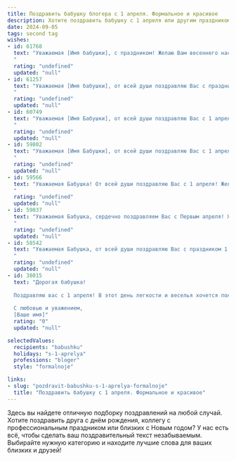 ```yaml
---
title: Поздравить бабушку блогера с 1 апреля. Формальное и красивое
description: Хотите поздравить бабушку с 1 апреля или другим праздником? Наш ИИ создаст незабываемое поздравление, а вы обязательно выделитесь среди других.  
date: 2024-09-05
tags: second tag
wishes:
- id: 61768
  text: "Уважаемая [Имя бабушки], с праздником! Желаю Вам весеннего настроения, радости и вдохновения! Пусть этот день принесет Вам много приятных моментов и новых идей для Вашего блога. С 1 апреля!
  "
  rating: "undefined"
  updated: "null"
- id: 61257
  text: "Уважаемая [Имя бабушки], от всей души поздравляю Вас с праздником! Пусть этот день принесет Вам море улыбок, радостных событий и приятных сюрпризов. Желаю Вам крепкого здоровья, оптимизма и творческой энергии. Пусть Ваше блоге́рское дело процветает, а аудитория растет с каждым днем!
  "
  rating: "undefined"
  updated: "null"
- id: 60749
  text: "Уважаемая [Имя Бабушки], от всей души поздравляю Вас с 1 апреля! Желаю Вам ярких событий, оптимистичного настроения и, конечно же, новых творческих идей для Вашего блога. Пусть каждый день приносит Вам радость и вдохновение!
  "
  rating: "undefined"
  updated: "null"
- id: 59802
  text: "Уважаемая [Имя Бабушки], от всей души поздравляю Вас с 1 апреля! Пусть этот день принесет Вам море улыбок и позитивных эмоций, а Ваши блоги продолжают вдохновлять и радовать Ваших преданных читателей! Желаю Вам творческих успехов, новых идей и  неиссякаемого энтузиазма!
  "
  rating: "undefined"
  updated: "null"
- id: 59566
  text: "Уважаемая Бабушка! От всей души поздравляю Вас с 1 апреля! Желаю Вам крепкого здоровья, оптимизма, радости и вдохновения на все новые творческие свершения в Вашей блогерской деятельности. Пусть Ваши посты всегда будут интересными и информативными, а аудитория — благодарной и лояльной. С праздником!
  "
  rating: "undefined"
  updated: "null"
- id: 59037
  text: "Уважаемая Бабушка, сердечно поздравляем Вас с Первым апреля! Желаем Вам  яркого, позитивного дня, наполненного  радостью и вдохновением. Пусть Ваша  творческая энергия и  опыт блогера продолжают  вдохновлять  многих!
  "
  rating: "undefined"
  updated: "null"
- id: 58542
  text: "Уважаемая Бабушка, от всей души поздравляю Вас с праздником 1 апреля! Желаю Вам крепкого здоровья, оптимизма  и  творческих успехов в Вашей блогеской деятельности. Пусть каждый Ваш пост несет свет, радость и вдохновение Вашим читателям. С праздником!
  "
  rating: "undefined"
  updated: "null"
- id: 38015
  text: "Дорогая бабушка!
  
  Поздравляю вас с 1 апреля! В этот день легкости и веселья хочется пожелать, чтобы жизнь ваша была полна ярких моментов и радостных сюрпризов. Как блогер, вы умеете делиться своей мудростью и позитивом с окружающими, и мы благодарны вам за это. Пусть ваши идеи и вдохновение никогда не иссякают, а каждый день приносит новые поводы для улыбок и творческих свершений.
  
  С любовью и уважением,
  [Ваше имя]"
  rating: "0"
  updated: "null"

selectedValues:
  recipients: "babushku"
  holidays: "s-1-aprelya"
  professions: "bloger"
  style: "formalnoje"

links:
- slug: "pozdravit-babushku-s-1-aprelya-formalnoje"
  title: "Поздравить бабушку с 1 апреля. Формальное и красивое"
---
```


Здесь вы найдете отличную подборку поздравлений на любой случай. 
Хотите поздравить друга с днём рождения, коллегу с профессиональным праздником или близких с Новым годом? У нас есть всё, чтобы сделать ваш поздравительный текст незабываемым. Выбирайте нужную категорию и находите лучшие слова для ваших близких и друзей!

